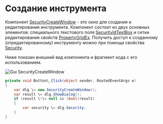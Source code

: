 # Создание инструмента

Компонент [SecurityCreateWindow](../api/StockSharp.Xaml.SecurityCreateWindow.html) \- это окно для создания и редактирования инструмента. Компонент состоит из двух основных элементов: специального текстового поля [SecurityIdTextBox](../api/StockSharp.Xaml.SecurityIdTextBox.html) и сетки редактирования свойств [PropertyGridEx](../api/StockSharp.Xaml.PropertyGrid.PropertyGridEx.html). Получить доступ к созданному (отредактированному) инструменту можно при помощи свойства [Security](../api/StockSharp.Xaml.SecurityCreateWindow.Security.html). 

Ниже показан внешний вид компонента и фрагмент кода с его использованием. 

![Gui SecurityCreateWindow](~/images/Gui_SecurityCreateWindow.png)

```cs
private void Button\_Click(object sender, RoutedEventArgs e)
{
    var dlg \= new SecurityCreateWindow();
    var result \= dlg.ShowDialog();
    if (result \!\= null && (bool)result)
    {
        var security \= dlg.Security;
    }
}
	
```
